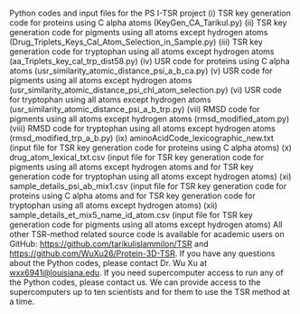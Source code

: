 Python codes and input files for the PS I-TSR project
(i)	TSR key generation code for proteins using C alpha atoms (KeyGen_CA_Tarikul.py)
(ii)	TSR key generation code for pigments using all atoms except hydrogen atoms (Drug_Triplets_Keys_Cal_Atom_Selection_in_Sample.py)
(iii)	TSR key generation code for tryptophan using all atoms except hydrogen atoms (aa_Triplets_key_cal_trp_dist58.py)
(iv)	USR code for proteins using C alpha atoms (usr_similarity_atomic_distance_psi_a_b_ca.py)
(v)	USR code for pigments using all atoms except hydrogen atoms (usr_similarity_atomic_distance_psi_chl_atom_selection.py)
(vi)	USR code for tryptophan using all atoms except hydrogen atoms (usr_similarity_atomic_distance_psi_a_b_trp.py)
(vii)	RMSD code for pigments using all atoms except hydrogen atoms (rmsd_modified_atom.py)
(viii)	RMSD code for tryptophan using all atoms except hydrogen atoms (rmsd_modified_trp_a_b.py)
(ix)	aminoAcidCode_lexicographic_new.txt (input file for TSR key generation code for proteins using C alpha atoms)
(x)	drug_atom_lexical_txt.csv (input file for TSR key generation code for pigments using all atoms except hydrogen atoms and for TSR key generation code for tryptophan using all atoms except hydrogen atoms)
(xi)	sample_details_psi_ab_mix1.csv (input file for TSR key generation code for proteins using C alpha atoms and for TSR key generation code for tryptophan using all atoms except hydrogen atoms)
(xii)	sample_details_et_mix5_name_id_atom.csv (input file for TSR key generation code for pigments using all atoms except hydrogen atoms)
All other TSR-method related source code is available for academic users on GitHub: https://github.com/tarikulislammilon/TSR and https://github.com/WuXu26/Protein-3D-TSR. If you have any questions about the Python codes, please contact Dr. Wu Xu at wxx6941@louisiana.edu. If you need supercomputer access to run any of the Python codes, please contact us. We can provide access to the supercomputers up to ten scientists and for them to use the TSR method at a time.
